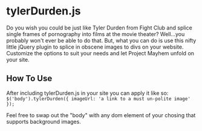 tylerDurden.js
==============

Do you wish you could be just like Tyler Durden from Fight Club and splice single frames of pornography into films at the movie theater? Well...you probably won't ever be able to do that. But, what you can do is use this nifty little jQuery plugin to splice in obscene images to divs on your website. Customize the options to suit your needs and let Project Mayhem unfold on your site.
<p>

How To Use
----------
After including tylerDurden.js in your site you can apply it like so:
<br>
`$('body').tylerDurden({
    imageUrl: 'a link to a must un-polite image'
});`

Feel free to swap out the "body" with any dom element of your chosing that supports background images.
